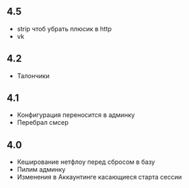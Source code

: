 4.5
--
* strip чтоб убрать плюсик в http
* vk

4.2
--
* Талончики

4.1
--
* Конфигурация переносится в админку
* Перебрал смсер

4.0
--
* Кеширование нетфлоу перед сбросом в базу
* Пилим админку
* Изменения в Аккаунтинге касающиеся старта сессии
